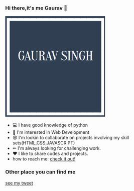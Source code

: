 ### Hi there,it's me Gaurav 👋
![codesgauravcom](https://github.com/codesgauravcom/codesgauravcom/blob/master/pp.png)
- 💻 I have good knowledge of python
- 👀 I'm interested in Web Development
- 😎 I'm lookin to collaborate on projects involving my skill sets(HTML,CSS,JAVASCRIPT)
- ✏ I'm always looking for challenging work.
- ❤ I like to share codes and projects.
- how to reach me: [check it out!](https://www.instagram.com/grv_chauhan05/)


### Other place you can find me
[see my tweet](https://twitter.com/GauravS12921418)


